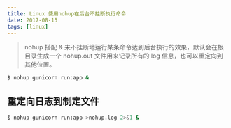 ```yaml
---
title: Linux 使用nohup在后台不挂断执行命令
date: 2017-08-15
tags: [linux]
---
```


> nohup 搭配 & 来不挂断地运行某条命令达到后台执行的效果，默认会在根目录生成一个
nohup.out 文件用来记录所有的 log 信息，也可以重定向到其他位置。

```bash
$ nohup gunicorn run:app &
```
## 重定向日志到制定文件
```bash
$ nohup gunicorn run:app >nohup.log 2>&1 &
```
